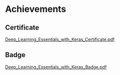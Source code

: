 

# Achievements
## Certificate
[Deep_Learning_Essentials_with_Keras_Certificate.pdf](https://prod-files-secure.s3.us-west-2.amazonaws.com/03e82b26-cccb-4906-bb56-adabcbdc0655/f5cf1405-8a02-49a4-beb6-3d50b033ba6e/Deep_Learning_Essentials_with_Keras_Certificate.pdf?X-Amz-Algorithm=AWS4-HMAC-SHA256&X-Amz-Content-Sha256=UNSIGNED-PAYLOAD&X-Amz-Credential=ASIAZI2LB466ZKIQ6GW3%2F20250203%2Fus-west-2%2Fs3%2Faws4_request&X-Amz-Date=20250203T221330Z&X-Amz-Expires=3600&X-Amz-Security-Token=IQoJb3JpZ2luX2VjEAYaCXVzLXdlc3QtMiJHMEUCIHTKyOKC11GK00jmXI2pHfzJ3L0rVCefJLlzqjn%2BlxAhAiEAuaYC7qmd%2FyJzFbEQUxwqkFOI3biJbPkBFESBBOCSoNUq%2FwMIHxAAGgw2Mzc0MjMxODM4MDUiDDWCQFrxHR4m4mryhircAx8V4b9JZ41IUIomheHk3qwf%2FqyC4FOMpISsDnBcTL80xST%2F6JTp21WxLqLyZXUDXsLU5ryg08FEoiypJAC2A2eETMzolH203kSUY7tJMrBxZxBLn1JB1ueOx5QBvSxfP3t4qGxUa6K8gFHZQIwCnuu%2F4weqe6Ri9kl8GgwlpoVjyEOdf0hW72C7ai6UKKPbetK9tYEvq5uxwezrwjAeXeE%2FBKZLwPJJnZwEgNFBoVyIVxLaKn2LXdnpR29366LCZox%2FvyM7xd0w71pgPH0FGXEGKzI2G7wzbNpQJxMkiR6yJ2ubjsrapo5p4XCn8LOR3ZMbTSXbrJjnH52qRiGli0%2BpLASuXHHvdzaN1y3vp1ZTq3sN09ublXI8f%2Bj26%2F%2B1pYlVOEWN9YwIjCHDOMot2Zk2Ng78oj1ATExadY0%2FGS7l38ScGwBa%2BXmaNGZzPIqW6EwHkcPxMWBuJS596vF86X3t0YUg6yP%2FpLzli6I9EhR6E99CYJdSKG2eS5Koj%2FHITUv2MaoAKid8L0ZadH5GtvBNAtRhEztjn02OCFyBKnre9baR2m2REp2TaYyTWvvxKghIrAlQweB08jWIXd9UMB%2Be0DJoeF0AisNyVV8YPaC4mB3HxMrx6ZnKWpzcMKb3hL0GOqUBlveLmiOLcbGJfklc%2FOFDHOWPWyG0pTi27hjqOeLZGUk3gIU7DfIkgdSgiUiEQRUKtUyO4771dheUbEgyLOvx6X81ihQRsLnT4AQhf6TlZiwwtxcWhrSv%2FEPQvmkozVXWqba5Jd96y%2BR6zcZNv4sdoIZ4Jr5T4HIflsBbvcHlyNkh6W7rbVpOa47VCLpXUauJQAF6VJ5Bdzdr1LXYKStCGO4uNLCJ&X-Amz-Signature=a15be943eea6d26191a7104ddc173cff49651fa47a3f863ee264fd8faab11132&X-Amz-SignedHeaders=host&x-id=GetObject)
## Badge
[Deep_Learning_Essentials_with_Keras_Badge.pdf](https://prod-files-secure.s3.us-west-2.amazonaws.com/03e82b26-cccb-4906-bb56-adabcbdc0655/5c209097-6d96-477f-a031-edc11aa6225f/Deep_Learning_Essentials_with_Keras_Badge.pdf?X-Amz-Algorithm=AWS4-HMAC-SHA256&X-Amz-Content-Sha256=UNSIGNED-PAYLOAD&X-Amz-Credential=ASIAZI2LB466ZKIQ6GW3%2F20250203%2Fus-west-2%2Fs3%2Faws4_request&X-Amz-Date=20250203T221330Z&X-Amz-Expires=3600&X-Amz-Security-Token=IQoJb3JpZ2luX2VjEAYaCXVzLXdlc3QtMiJHMEUCIHTKyOKC11GK00jmXI2pHfzJ3L0rVCefJLlzqjn%2BlxAhAiEAuaYC7qmd%2FyJzFbEQUxwqkFOI3biJbPkBFESBBOCSoNUq%2FwMIHxAAGgw2Mzc0MjMxODM4MDUiDDWCQFrxHR4m4mryhircAx8V4b9JZ41IUIomheHk3qwf%2FqyC4FOMpISsDnBcTL80xST%2F6JTp21WxLqLyZXUDXsLU5ryg08FEoiypJAC2A2eETMzolH203kSUY7tJMrBxZxBLn1JB1ueOx5QBvSxfP3t4qGxUa6K8gFHZQIwCnuu%2F4weqe6Ri9kl8GgwlpoVjyEOdf0hW72C7ai6UKKPbetK9tYEvq5uxwezrwjAeXeE%2FBKZLwPJJnZwEgNFBoVyIVxLaKn2LXdnpR29366LCZox%2FvyM7xd0w71pgPH0FGXEGKzI2G7wzbNpQJxMkiR6yJ2ubjsrapo5p4XCn8LOR3ZMbTSXbrJjnH52qRiGli0%2BpLASuXHHvdzaN1y3vp1ZTq3sN09ublXI8f%2Bj26%2F%2B1pYlVOEWN9YwIjCHDOMot2Zk2Ng78oj1ATExadY0%2FGS7l38ScGwBa%2BXmaNGZzPIqW6EwHkcPxMWBuJS596vF86X3t0YUg6yP%2FpLzli6I9EhR6E99CYJdSKG2eS5Koj%2FHITUv2MaoAKid8L0ZadH5GtvBNAtRhEztjn02OCFyBKnre9baR2m2REp2TaYyTWvvxKghIrAlQweB08jWIXd9UMB%2Be0DJoeF0AisNyVV8YPaC4mB3HxMrx6ZnKWpzcMKb3hL0GOqUBlveLmiOLcbGJfklc%2FOFDHOWPWyG0pTi27hjqOeLZGUk3gIU7DfIkgdSgiUiEQRUKtUyO4771dheUbEgyLOvx6X81ihQRsLnT4AQhf6TlZiwwtxcWhrSv%2FEPQvmkozVXWqba5Jd96y%2BR6zcZNv4sdoIZ4Jr5T4HIflsBbvcHlyNkh6W7rbVpOa47VCLpXUauJQAF6VJ5Bdzdr1LXYKStCGO4uNLCJ&X-Amz-Signature=e250ebd34087473f59ca2a17382d8dd9ee7a6d9f5587eed69930b0cad47dfbb6&X-Amz-SignedHeaders=host&x-id=GetObject)
